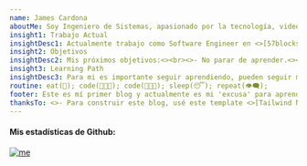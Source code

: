 ```yaml
---
name: James Cardona
aboutMe: Soy Ingeniero de Sistemas, apasionado por la tecnología, videojuegos y un entusiasta del mundo cripto y NFTs.<><br><><br><>Me gusto mucho aprender cosas nuevas, entre esas cosas obvio está la tecnología, pero adicional disfruto la comida y pasar tiempo con mis 🐶 🐶, amigos y familia.<><br><><br><>- Como dato curioso me gusta el Poker ♠️<><br><>- Puedes descargar mi dando click acá <>[CV][cv]<><br><>- Si necesitas contactarme usa <>[LinkedIn][linkedin]
insight1: Trabajo Actual
insightDesc1: Actualmente trabajo como Software Engineer en <>[57blocks.]https://57blocks.io/.<><br><>Mi rol principal es Lead Flutter developer para <>[Tokenpad.]https://tokenpad.io/<>
insight2: Objetivos
insightDesc2: Mis próximos objetivos:<><br><>- No parar de aprender.<><br><>- Mejorar mi conocimiento de  Web3 y Clojure.<><br><>- Participar en proyectos OpenSource.<><br><>- Crear un curso de Flutter
insight3: Learning Path
insightDesc3: Para mi es importante seguir aprendiendo, pueden seguir mi progreso en <>[Notion.][notion]<><br><>Este learning path lo usaré para aumentar mis conocimientos.
routine: eat(🍜); code(👨🏻‍💻); code(👨🏻‍💻); sleep(😴); repeat(👁‍🗨);
footer: Este es mí primer blog y actualmente es mi 'excusa' para aprender cosas nuevas.
thanksTo: <>- Para construir este blog, usé este template <>[Tailwind Nextjs Starter Blog]https://github.com/timlrx/tailwind-nextjs-starter-blog<><br><>- Cree algunos complementos como base en <>[Merakiui](https://merakiui.com/components/)<> y <>[Hyperui](https://www.hyperui.dev/)<><br><>- <>[Vercel](https://vercel.com/)<> por permitirme alojar el blog.
---
```


#### Mis estadísticas de Github:

[![me](https://github-readme-stats.vercel.app/api?username=jamescardona11&count_private=true&theme=default&show_icons=true)](https://github.com/jamescardona11)
